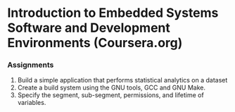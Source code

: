 # Introduction to Embedded Systems Software and Development Environments (Coursera.org)

### Assignments
  1. Build a simple application that performs statistical analytics on a dataset
  2. Create a build system using the GNU tools, GCC and GNU Make.
  3. Specify the segment, sub-segment, permissions, and lifetime of variables.

